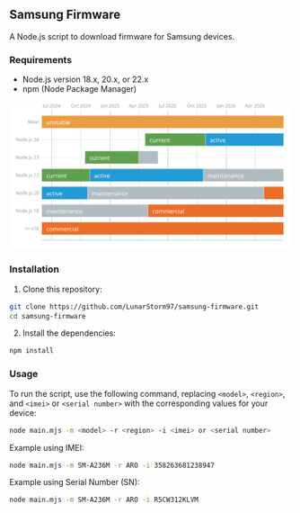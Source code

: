 ## Samsung Firmware

A Node.js script to download firmware for Samsung devices.

### Requirements

- Node.js version 18.x, 20.x, or 22.x
- npm (Node Package Manager)

<p><img src="https://raw.githubusercontent.com/nodejs/Release/refs/heads/main/schedule.svg" alt="LTS Schedule"/></p>

### Installation

1. Clone this repository:

```bash
git clone https://github.com/LunarStorm97/samsung-firmware.git
cd samsung-firmware
```

2. Install the dependencies:

```bash
npm install
```

### Usage

To run the script, use the following command, replacing `<model>`, `<region>`, and `<imei>` or `<serial number>` with the corresponding values for your device:

```bash
node main.mjs -m <model> -r <region> -i <imei> or <serial number>
```

Example using IMEI:

```bash
node main.mjs -m SM-A236M -r ARO -i 358263681238947
```

Example using Serial Number (SN):

```bash
node main.mjs -m SM-A236M -r ARO -i R5CW312KLVM
```
